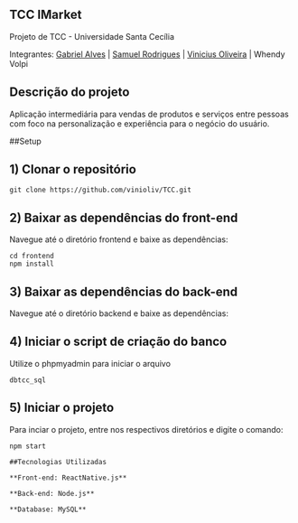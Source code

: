 ## TCC IMarket
Projeto de TCC - Universidade Santa Cecília

Integrantes: [Gabriel Alves](https://github.com/alvxres) |
[Samuel Rodrigues](https://github.com/Mkr165) |
[Vinicius Oliveira](https://github.com/vinioliv) |
Whendy Volpi

## Descrição do projeto

Aplicação intermediária para vendas de produtos e serviços entre pessoas com foco na personalização e experiência para o negócio do usuário.

##Setup

## 1) Clonar o repositório
```
git clone https://github.com/vinioliv/TCC.git
```
## 2) Baixar as dependências do front-end
Navegue até o diretório frontend e baixe as dependências:
```
cd frontend
npm install
```
## 3) Baixar as dependências do back-end
Navegue até o diretório backend e baixe as dependências:

## 4) Iniciar o script de criação do banco
Utilize o phpmyadmin para iniciar o arquivo
```
dbtcc_sql
```
## 5) Iniciar o projeto
Para inciar o projeto, entre nos respectivos diretórios e digite o comando:
```
npm start

##Tecnologias Utilizadas

**Front-end: ReactNative.js**

**Back-end: Node.js**

**Database: MySQL**

